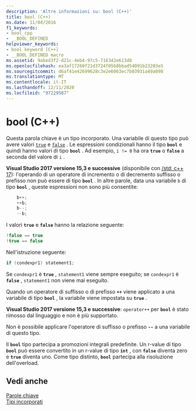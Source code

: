 ```yaml
---
description: 'Altre informazioni su: bool (C++)'
title: bool (C++)
ms.date: 11/04/2016
f1_keywords:
- bool_cpp
- __BOOL_DEFINED
helpviewer_keywords:
- bool keyword [C++]
- __BOOL_DEFINED macro
ms.assetid: 9abed3f2-d21c-4eb4-97c5-716342e613d8
ms.openlocfilehash: ea3af17260f21d3724f05b8bbad54091b23203e5
ms.sourcegitcommit: d6af41e42699628c3e2e6063ec7b03931a49a098
ms.translationtype: MT
ms.contentlocale: it-IT
ms.lasthandoff: 12/11/2020
ms.locfileid: "97229587"
---
```

# <a name="bool-c"></a>bool (C++)

Questa parola chiave è un tipo incorporato. Una variabile di questo tipo può avere valori [`true`](../cpp/true-cpp.md) e [`false`](../cpp/false-cpp.md) . Le espressioni condizionali hanno il tipo **`bool`** e quindi hanno valori di tipo **`bool`** . Ad esempio, `i != 0` ha ora **`true`** o **`false`** a seconda del valore di `i` .

**Visual Studio 2017 versione 15,3 e successive** (disponibile con [/std: c++ 17](../build/reference/std-specify-language-standard-version.md)): l'operando di un operatore di incremento o di decremento suffisso o prefisso non può essere di tipo **`bool`** . In altre parole, data una variabile `b` di tipo **`bool`** , queste espressioni non sono più consentite:

```cpp
    b++;
    ++b;
    b--;
    --b;
```

I valori **`true`** e **`false`** hanno la relazione seguente:

```cpp
!false == true
!true == false
```

Nell'istruzione seguente:

```cpp
if (condexpr1) statement1;
```

Se `condexpr1` è **`true`** , `statement1` viene sempre eseguito; se `condexpr1` è **`false`** , `statement1` non viene mai eseguito.

Quando un operatore di suffisso o di prefisso **`++`** viene applicato a una variabile di tipo **`bool`** , la variabile viene impostata su **`true`** .

**Visual Studio 2017 versione 15,3 e successive**: `operator++` per **`bool`** è stato rimosso dal linguaggio e non è più supportato.

Non è possibile applicare l'operatore di suffisso o prefisso **`--`** a una variabile di questo tipo.

Il **`bool`** tipo partecipa a promozioni integrali predefinite. Un r-value di tipo **`bool`** può essere convertito in un r-value di tipo **`int`** , con **`false`** diventa zero e **`true`** diventa uno. Come tipo distinto, **`bool`** partecipa alla risoluzione dell'overload.

## <a name="see-also"></a>Vedi anche

[Parole chiave](../cpp/keywords-cpp.md)<br/>
[Tipi incorporati](../cpp/fundamental-types-cpp.md)
